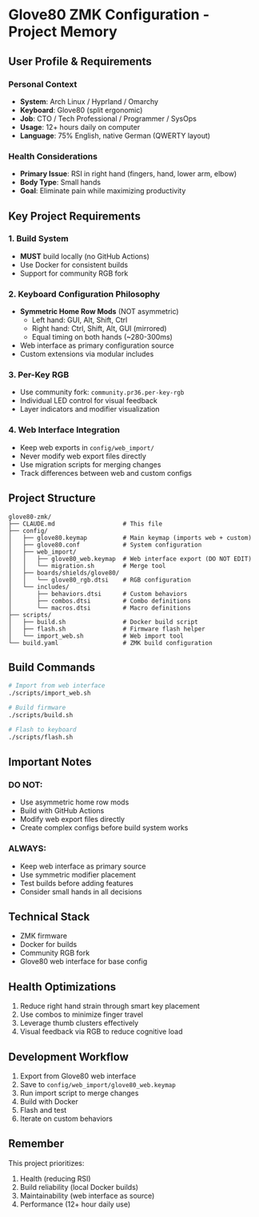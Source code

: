 # Glove80 ZMK Configuration - Project Memory

## User Profile & Requirements

### Personal Context
- **System**: Arch Linux / Hyprland / Omarchy
- **Keyboard**: Glove80 (split ergonomic)
- **Job**: CTO / Tech Professional / Programmer / SysOps
- **Usage**: 12+ hours daily on computer
- **Language**: 75% English, native German (QWERTY layout)

### Health Considerations
- **Primary Issue**: RSI in right hand (fingers, hand, lower arm, elbow)
- **Body Type**: Small hands
- **Goal**: Eliminate pain while maximizing productivity

## Key Project Requirements

### 1. Build System
- **MUST** build locally (no GitHub Actions)
- Use Docker for consistent builds
- Support for community RGB fork

### 2. Keyboard Configuration Philosophy
- **Symmetric Home Row Mods** (NOT asymmetric)
  - Left hand: GUI, Alt, Shift, Ctrl
  - Right hand: Ctrl, Shift, Alt, GUI (mirrored)
  - Equal timing on both hands (~280-300ms)
- Web interface as primary configuration source
- Custom extensions via modular includes

### 3. Per-Key RGB
- Use community fork: `community.pr36.per-key-rgb`
- Individual LED control for visual feedback
- Layer indicators and modifier visualization

### 4. Web Interface Integration
- Keep web exports in `config/web_import/`
- Never modify web export files directly
- Use migration scripts for merging changes
- Track differences between web and custom configs

## Project Structure

```
glove80-zmk/
├── CLAUDE.md                   # This file
├── config/
│   ├── glove80.keymap          # Main keymap (imports web + custom)
│   ├── glove80.conf            # System configuration
│   ├── web_import/
│   │   ├── glove80_web.keymap  # Web interface export (DO NOT EDIT)
│   │   └── migration.sh        # Merge tool
│   ├── boards/shields/glove80/
│   │   └── glove80_rgb.dtsi    # RGB configuration
│   └── includes/
│       ├── behaviors.dtsi      # Custom behaviors
│       ├── combos.dtsi         # Combo definitions
│       └── macros.dtsi         # Macro definitions
├── scripts/
│   ├── build.sh                # Docker build script
│   ├── flash.sh                # Firmware flash helper
│   └── import_web.sh           # Web import tool
└── build.yaml                  # ZMK build configuration
```

## Build Commands

```bash
# Import from web interface
./scripts/import_web.sh

# Build firmware
./scripts/build.sh

# Flash to keyboard
./scripts/flash.sh
```

## Important Notes

### DO NOT:
- Use asymmetric home row mods
- Build with GitHub Actions
- Modify web export files directly
- Create complex configs before build system works

### ALWAYS:
- Keep web interface as primary source
- Use symmetric modifier placement
- Test builds before adding features
- Consider small hands in all decisions

## Technical Stack
- ZMK firmware
- Docker for builds
- Community RGB fork
- Glove80 web interface for base config

## Health Optimizations
1. Reduce right hand strain through smart key placement
2. Use combos to minimize finger travel
3. Leverage thumb clusters effectively
4. Visual feedback via RGB to reduce cognitive load

## Development Workflow
1. Export from Glove80 web interface
2. Save to `config/web_import/glove80_web.keymap`
3. Run import script to merge changes
4. Build with Docker
5. Flash and test
6. Iterate on custom behaviors

## Remember
This project prioritizes:
1. Health (reducing RSI)
2. Build reliability (local Docker builds)
3. Maintainability (web interface as source)
4. Performance (12+ hour daily use)
